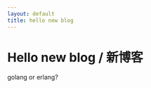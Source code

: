 ```yaml
---
layout: default
title: hello new blog
---
```

# [](#header-1) Hello new blog / 新博客
golang or erlang?
